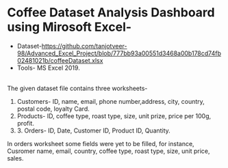 # Coffee Dataset Analysis Dashboard using Mirosoft Excel-</br>
* Dataset-https://github.com/tanjotveer-98/Advanced_Excel_Project/blob/777bb93a00551d3468a00b178cd74fb02481021b/coffeeDataset.xlsx
* Tools- MS Excel 2019. </br></br>
<p>The given dataset file contains three worksheets- </p>
 <ol><li> Customers- ID, name, email, phone number,address, city, country, postal code, loyalty Card.</li>
  <li>Products- ID, coffee type, roast type, size, unit prize, price per 100g, profit.</li>
  <li>3.  Orders- ID, Date, Customer ID, Product ID, Quantity.</li></ol>
<p>In orders worksheet some fields were yet to be filled, for instance, Cusromer name, email, country, coffee type, roast type, size, unit price, sales.</p>

